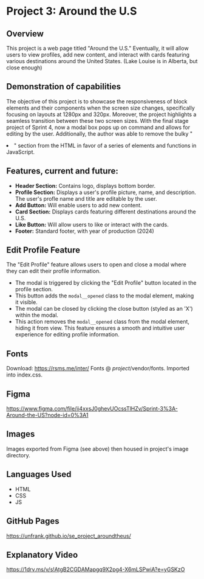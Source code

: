 # Project 3: Around the U.S

## Overview

This project is a web page titled "Around the U.S."
Eventually, it will allow users to view profiles, add new content, and interact with cards featuring various destinations around the United States.
(Lake Louise is in Alberta, but close enough)

## Demonstration of capabilities

The objective of this project is to showcase the responsiveness of block elements and their components when the screen size changes, specifically focusing on layouts at 1280px and 320px. Moreover, the project highlights a seamless transition between these two screen sizes.
With the final stage project of Sprint 4, now a modal box pops up on command and allows for editing by the user.
Additionally, the author was able to remove the bulky "<li>" section from the HTML in favor of a series of elements and functions in JavaScript.

## Features, current and future:

- **Header Section:** Contains logo, displays bottom border.
- **Profile Section:** Displays a user's profile picture, name, and description.
  The user's profle name and title are editable by the user.
- **Add Button:** Will enable users to add new content.
- **Card Section:** Displays cards featuring different destinations around the U.S.
- **Like Button:** Will allow users to like or interact with the cards.
- **Footer:** Standard footer, with year of production (2024)

## Edit Profile Feature

The "Edit Profile" feature allows users to open and close a modal where they can edit their profile information.

- The modal is triggered by clicking the "Edit Profile" button located in the profile section.
- This button adds the `modal__opened` class to the modal element, making it visible.
- The modal can be closed by clicking the close button (styled as an 'X') within the modal.
- This action removes the `modal__opened` class from the modal element, hiding it from view.
  This feature ensures a smooth and intuitive user experience for editing profile information.

## Fonts

Download: https://rsms.me/inter/
Fonts @ _project_/vendor/fonts.
Imported into index.css.

## Figma

https://www.figma.com/file/ii4xxsJ0ghevUOcssTlHZv/Sprint-3%3A-Around-the-US?node-id=0%3A1

## Images

Images exported from Figma (see above) then housed in project's image directory.

## Languages Used

- HTML
- CSS
- JS

## GitHub Pages

https://unfrank.github.io/se_project_aroundtheus/

## Explanatory Video

https://1drv.ms/v/s!AtgB2CGDAMapgq9X2pg4-X6mLSPwiA?e=yGSKzO

